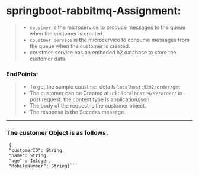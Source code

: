 # springboot-rabbitmq-Assignment:

>-  ```coustmer```  is the microservice to produce messages to the queue when the customer is created.
>- ```coustmer service``` is the microservice to consume messages from the queue when the customer is created.
>- coustmer-service has an embeded h2 database to store the customer data.
### EndPoints:
>-  To get the sample coustmer details ```localhost:9292/order/get```
>- The customer can be Created at url : ```localhost:9292/order/``` in post request. the content type is application/json.
>- The body of the request is the customer object.
>- The response is the Success message.
---

### The customer Object is as follows:
```
 {
 "customerID": String,
 "name": String,
 "age" : Integer,
 "MobileNumber": String}```